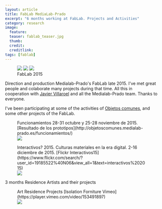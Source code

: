 ```yaml
---
layout: article
title: FabLab MediaLab-Prado
excerpt: "6 months working at FabLab. Projects and Activities"
category: research
image: 
  feature:
  teaser: fablab_teaser.jpg
  thumb:
  credit: 
  creditlink: 
tags: [fablab]
---
```


<figure class="third">
	<img src="https://c1.staticflickr.com/1/632/23557781796_4d6be932b2_z.jpg">
	<img src="https://c2.staticflickr.com/2/1648/23806677649_d7fe933034_z.jpg">
	<img src="https://c2.staticflickr.com/2/1683/24091910131_6ddfd98ab1_z.jpg">
	<figcaption>FabLab 2015</figcaption>
</figure>

Direction and production  Medialab-Prado's FabLab late 2015. I've met great people and colaborate many projects during that time. All this in cooperation with [Javier Villaroel](http://javiervlab.github.io/) and all the Medialab-Prado team. Thanks to everyone.

I've been participating at some of the activities of [Objetos comunes](http://objetoscomunes.medialab-prado.es/), and some other projects of the FabLab.

<figure class="one">
	<figcaption>Funcionamientos 28-31 octubre y 25-28 noviembre de 2015. 
	[Resultado de los prototipos](http://objetoscomunes.medialab-prado.es/funcionamientos/)
	</figcaption>
	<img src="https://c2.staticflickr.com/6/5798/23108044659_53cb752be1_z.jpg">
</figure>


<figure class="one">
	<figcaption>Interactivos? 2015. Culturas materiales en la era digital. 2-16 diciembre de 2015.
	[Flickr Interactivos15](https://www.flickr.com/search/?user_id=19185522%40N06&view_all=1&text=interactivos%202015)</figcaption>
	<img src="https://c1.staticflickr.com/1/750/23706866281_3d128d3ed6_z.jpg">
</figure>


3 months Residence Artists and their projects

<figure class="one">
	<figcaption>Art Residence Projects
	[Isolation Forniture Vimeo](https://player.vimeo.com/video/153491897)</figcaption>
	<img src="https://c2.staticflickr.com/6/5749/23501383791_96b1a7235a.jpg">
</figure>



